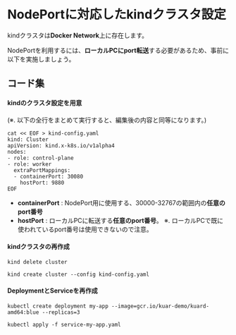# NodePortに対応したkindクラスタ設定
kindクラスタは**Docker Network**上に存在します。

NodePortを利用するには、**ローカルPCにport転送**する必要があるため、事前に以下を実施しましょう。

## コード集


#### kindのクラスタ設定を用意

 (※. 以下の全行をまとめて実行すると、編集後の内容と同等になります。)
```
cat << EOF > kind-config.yaml
kind: Cluster
apiVersion: kind.x-k8s.io/v1alpha4
nodes:
- role: control-plane
- role: worker
  extraPortMappings:
  - containerPort: 30080
    hostPort: 9880
EOF
```
- **containerPort** : NodePort用に使用する、30000-32767の範囲内の**任意のport番号**
- **hostPort** : ローカルPCに転送する**任意のport番号**。 ※. ローカルPCで既に使われているport番号は使用できないので注意。

#### kindクラスタの再作成
```
kind delete cluster

kind create cluster --config kind-config.yaml
```

#### DeploymentとServiceを再作成
```
kubectl create deployment my-app --image=gcr.io/kuar-demo/kuard-amd64:blue --replicas=3

kubectl apply -f service-my-app.yaml
```